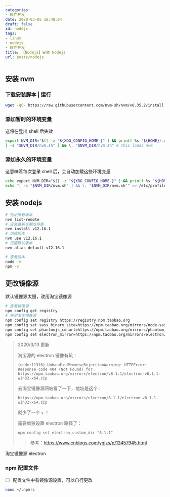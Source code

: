 ```yaml
---
categories:
- 软件开发
date: 2020-03-05 18:48:04
draft: false
id: nodejs
tags:
- linux
- nodejs
- 软件开发
title: 【Nodejs】安装 Nodejs
url: posts/nodejs
---
```


## 安装 nvm

### 下载安装脚本 | 运行

```bash
wget -qO- https://raw.githubusercontent.com/nvm-sh/nvm/v0.35.2/install.sh | bash
```

### 添加暂时的环境变量

<!-- more -->

这将在登出 shell 后失效

```bash
export NVM_DIR="$([ -z "${XDG_CONFIG_HOME-}" ] && printf %s "${HOME}/.nvm" || printf %s "${XDG_CONFIG_HOME}/nvm")"
[ -s "$NVM_DIR/nvm.sh" ] && \. "$NVM_DIR/nvm.sh" # This loads nvm
```

### 添加永久的环境变量

这意味着每次登录 shell 后，会自动加载这些环境变量

```bash
echo export NVM_DIR="$([ -z "${XDG_CONFIG_HOME-}" ] && printf %s "${HOME}/.nvm" || printf %s "${XDG_CONFIG_HOME}/nvm")" >> /etc/profile
echo "[ -s "$NVM_DIR/nvm.sh" ] && \. "$NVM_DIR/nvm.sh"" >> /etc/profile
```

## 安装 nodejs

```bash
# 列出所有版本
nvm list-remote
# 安装最新长期支持版
nvm install v12.16.1
# 切换版本
nvm use v12.16.1
# 设置默认版本
nvm alias default v12.16.1

# 查看版本
node -v
npm -v
```

## 更改镜像源

默认镜像源太慢，改用淘宝镜像源

```bash
# 查看镜像源
npm config get registry
# 使用淘宝镜像源
npm config set registry https://registry.npm.taobao.org
npm config set sass_binary_site=https://npm.taobao.org/mirrors/node-sass/
npm config set phantomjs_cdnurl=https://npm.taobao.org/mirrors/phantomjs/
npm config set electron_mirror=https://npm.taobao.org/mirrors/electron/
```

> 2020/3/13 更新
>
> 淘宝源的 electron 镜像有坑：
>
> ```nodejs
> (node:11316) UnhandledPromiseRejectionWarning: HTTPError: Response code 404 (Not Found) for https://npm.taobao.org/mirrors/electron/v8.1.1/electron-v8.1.1-win32-x64.zip
> ```
>
> 去淘宝镜像源网站看了一下，地址是这个：
>
> ```nodejs
> https://npm.taobao.org/mirrors/electron/8.1.1/electron-v8.1.1-win32-x64.zip
> ```
>
> 就少了一个 `v` ！
>
> 需要单独设置 electron 路径了：
>
> ```nodejs
> npm config set electron_custom_dir "8.1.1"
> ```
>
> > 参考：<u>https://www.cnblogs.com/ygjzs/p/12457945.html</u>

淘宝镜像源 electron 

### npm 配置文件

- [ ] 配置文件中有镜像源设置，可以自行更改


```bash
nano ~/.npmrc
```
